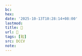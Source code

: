 ```yaml
---
bc:
hex:
date: '2025-10-13T10:28:14+08:00'
lastmod:
title: 􃋬
url: 􃋬
tags: [翋]
src: DCCV
note:
---
```

